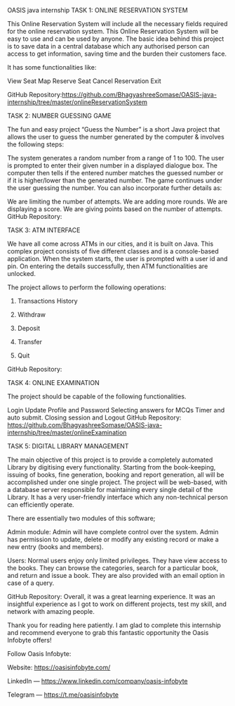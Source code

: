 OASIS java internship
TASK 1: ONLINE RESERVATION SYSTEM

This Online Reservation System will include all the necessary fields required for the online reservation system. This Online Reservation System will be easy to use and can be used by anyone. The basic idea behind this project is to save data in a central database which any authorised person can access to get information, saving time and the burden their customers face.

It has some functionalities like:

View Seat Map
Reserve Seat
Cancel Reservation
Exit

GitHub Repository:https://github.com/BhagyashreeSomase/OASIS-java-internship/tree/master/onlineReservationSystem

TASK 2: NUMBER GUESSING GAME

The fun and easy project “Guess the Number” is a short Java project that allows the user to guess the number generated by the computer & involves the following steps:

The system generates a random number from a range of 1 to 100.
The user is prompted to enter their given number in a displayed dialogue box.
The computer then tells if the entered number matches the guessed number or if it is higher/lower than the generated number.
The game continues under the user guessing the number.
You can also incorporate further details as:

We are limiting the number of attempts.
We are adding more rounds.
We are displaying a score.
We are giving points based on the number of attempts.
GitHub Repository: 

TASK 3: ATM INTERFACE

We have all come across ATMs in our cities, and it is built on Java. This complex project consists of five different classes and is a console-based application. When the system starts, the user is prompted with a user id and pin. On entering the details successfully, then ATM functionalities are unlocked.

The project allows to perform the following operations:

1. Transactions History

2. Withdraw

3. Deposit

4. Transfer

5. Quit

GitHub Repository: 

TASK 4: ONLINE EXAMINATION

The project should be capable of the following functionalities.

Login
Update Profile and Password
Selecting answers for MCQs
Timer and auto submit.
Closing session and Logout
GitHub Repository: https://github.com/BhagyashreeSomase/OASIS-java-internship/tree/master/onlineExamination

TASK 5: DIGITAL LIBRARY MANAGEMENT

The main objective of this project is to provide a completely automated Library by digitising every functionality. Starting from the book-keeping, issuing of books, fine generation, booking and report generation, all will be accomplished under one single project. The project will be web-based, with a database server responsible for maintaining every single detail of the Library. It has a very user-friendly interface which any non-technical person can efficiently operate.

There are essentially two modules of this software;

Admin module: Admin will have complete control over the system. Admin has permission to update, delete or modify any existing record or make a new entry (books and members).

Users: Normal users enjoy only limited privileges. They have view access to the books. They can browse the categories, search for a particular book, and return and issue a book. They are also provided with an email option in case of a query.

GitHub Repository: 
Overall, it was a great learning experience. It was an insightful experience as I got to work on different projects, test my skill, and network with amazing people.

Thank you for reading here patiently. I am glad to complete this internship and recommend everyone to grab this fantastic opportunity the 
Oasis Infobyte
 offers!

Follow Oasis Infobyte:

Website: https://oasisinfobyte.com/

LinkedIn — https://www.linkedin.com/company/oasis-infobyte

Telegram — https://t.me/oasisinfobyte
